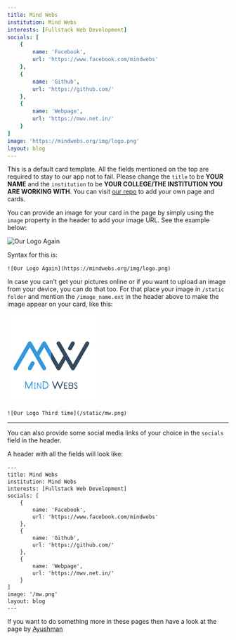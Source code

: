 ```yaml
---
title: Mind Webs
institution: Mind Webs
interests: [Fullstack Web Development]
socials: [
    {
        name: 'Facebook',
        url: 'https://www.facebook.com/mindwebs'
    },
    {
        name: 'Github',
        url: 'https://github.com/'
    },
    {
        name: 'Webpage',
        url: 'https://mwv.net.in/'
    }
]
image: 'https://mindwebs.org/img/logo.png'
layout: blog
---
```


This is a default card template. All the fields mentioned on the top are required to stay to our app not to fail. Please change the `title` to be **YOUR NAME** and the `institution` to be **YOUR COLLEGE/THE INSTITUTION YOU ARE WORKING WITH**. You can visit [our repo](https://github.com/mindwebs/hacktoberfest_2020_participation_cards) to add your own page and cards.

 
You can provide an image for your card in the page by simply using the `image` property in the header to add your image URL.
See the example below:

![Our Logo Again](https://mindwebs.org/img/logo.png)

Syntax for this is: 

```
![Our Logo Again](https://mindwebs.org/img/logo.png)
```

In case you can't get your pictures online or if you want to upload an image from your device, you can do that too. For that place your image in `/static folder` and mention the `/image_name.ext` in the header above to make the image appear on your card, like this:

![Our Logo Third time](/static/mw.png)



```
![Our Logo Third time](/static/mw.png)
```

---


You can also provide some social media links of your choice in the `socials` field in the header.

A header with all the fields will look like:


```
---
title: Mind Webs
institution: Mind Webs
interests: [Fullstack Web Development]
socials: [
    {
        name: 'Facebook',
        url: 'https://www.facebook.com/mindwebs'
    },
    {
        name: 'Github',
        url: 'https://github.com/'
    },
    {
        name: 'Webpage',
        url: 'https://mwv.net.in/'
    }
]
image: '/mw.png'
layout: blog
---
```


If you want to do something more in these pages then have a look at the page by [Ayushman](/posts/ayushman)